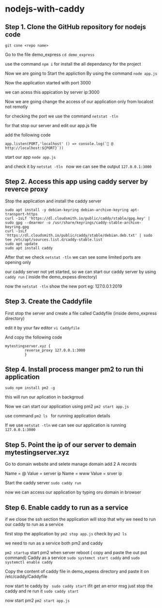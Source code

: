 # nodejs-with-caddy

## Step 1. Clone the GitHub repository for nodejs code

```
git cone <repo name>
```
Go to the file demo_express ``` cd demo_express ```

use the command ``` npm i ``` for install the all dependancy for the project

Now we are going to Start the appliction By using the command ``` node app.js ```

Now the application started with port 3000 

we can acess this appication by server ip:3000


Now we are going change the  access of our application only from localost not remotly 

for checking the port we use the command ```netstat -tln``` 

for that stop our server and edit our app.js file 

add the following code 

```
app.listen(PORT,'localhost' () => console.log(`🚀 @ http://localhost:${PORT}`))
```
start our app ``` node app.js ```

and check it by ```netstat -tln ``` now we can see the output ```127.0.0.1:3000```



## Step 2. Access this app using caddy server by reverce proxy


Stop the application and install the caddy server 

```
sudo apt install -y debian-keyring debian-archive-keyring apt-transport-https
curl -1sLf 'https://dl.cloudsmith.io/public/caddy/stable/gpg.key' | sudo gpg --dearmor -o /usr/share/keyrings/caddy-stable-archive-keyring.gpg
curl -1sLf 'https://dl.cloudsmith.io/public/caddy/stable/debian.deb.txt' | sudo tee /etc/apt/sources.list.d/caddy-stable.list
sudo apt update
sudo apt install caddy

```
 After that we check ```netstat -tln``` we can see some limited ports are opening only
 
 our caddy server not yet started, so we can start our caddy server by using ``` caddy run ``` ( inside the demo_expess directory)
 
 now the ``` netstat -tln ``` show the new port eg: 127.0.0.1:2019
 
 
 ## Step 3. Create the Caddyfile
 
 First stop the server and create a file called Caddyfile (inside demo_express directory)
 
 edit it by your fav editor ``` vi Caddyfile ```
 
 And copy the following code
 
 ```
 mytestingserver.xyz {
          reverse_proxy 127.0.0.1:3000
          }
 ```
 
 ## Step 4. Install process manger pm2 to run thi application
 
 ```
 sudo npm install pm2 -g
 ```
 this will run our  aplication in backgroud
 
 Now we can start our application using pm2 ```pm2 start app.js```
 
 use command ```pm2 ls ``` for running application details
 
 If we use ```netstat -tln``` we can see our application is running ```127.0.0.1:3000```
 
 ## Step 5. Point the ip of our server to demain mytestingserver.xyz
 
 Go to domain website and selete manage domain add 2 A records 
 
  Name = @ Value = server ip
  Name = www Value = srver ip
  
  Start the caddy server ```sudo caddy run```
  
  
  now we can access our application by typing oru domain in browser 


## Step 6. Enable caddy to run as a service

if we close the ssh section the application will stop that why we need to run our caddy to run as a service

first stop the application by ```pm2 stop app.js``` check by ```pm2 ls```

we need to run as a service both pm2 and caddy

```pm2 startup``` start pm2 when server reboot ( copy and paste the out put command)
Caddy as a service ```sudo systemct start caddy``` and ```sudo systemctl enable caddy```

Copy the content of caddy file in demo_expess directory and paste it on /etc/caddy/Caddyfile

now start te caddy  by ``` sudo caddy start``` ifit get an error msg just stop the caddy and re run it ```sudo caddy start```

now start pm2 ```pm2 start app.js```
  
  
  
  
  



